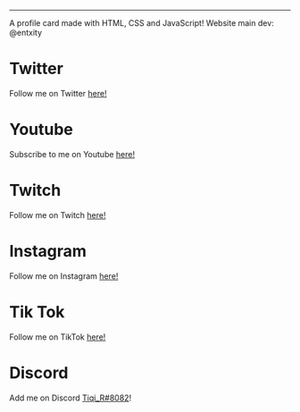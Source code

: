
<hr>

A profile card made with HTML, CSS and JavaScript!
Website main dev: @entxity

# Twitter

Follow me on Twitter <a href="https://twitter.com/tiqi_r" target="_blank">here!</a>

# Youtube

Subscribe to me on Youtube <a href="https://www.youtube.com/channel/UCIPaaWcBuNiGtjvX_3ntxcA" target="_blank">here!</a>

# Twitch

Follow me on Twitch <a href="https://twitch.tv/tiqi_r" target="_blank">here!</a>

# Instagram

Follow me on Instagram <a href="https://instagram.com/tiqi_r" target="_blank">here!</a>

# Tik Tok

Follow me on TikTok <a href="https://tiktok.com/@tiqi_r" target="_blank">here!</a>

# Discord

Add me on Discord <a href="https://discord.com/channels/@me" target="_blank">Tiqi_R#8082</a>!
